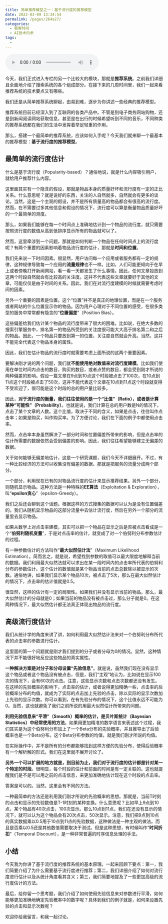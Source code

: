 ```yaml
---
title: 简单推荐模型之一：基于流行度的推荐模型
date: 2022-03-09 13:34:54
permalink: /pages/264a27/
categories:
  - 极客时间
  - AI技术内参
tags:
  - 
---
```

<audio title="058.简单推荐模型之一：基于流行度的推荐模型" src="https://static001.geekbang.org/resource/audio/2a/7c/2aed6b1f1a05cac0c674cc7b787aa37c.mp3" controls="controls"></audio> 
<p>今天，我们正式进入专栏的另一个比较大的模块，那就是<strong><span class="orange">推荐系统</span></strong>。之前我们详细且全面地介绍了搜索系统的各个组成部分。在接下来的几周时间里，我们一起来看推荐系统的技术要点又有哪些。</p>
<p>我们还是从简单推荐系统聊起，由易到难，逐步为你讲述一些经典的推荐模型。</p>
<p>推荐系统目前已经深入到了互联网的各类产品中。不管是到电子商务网站购物，还是到新闻阅读网站获取信息，甚至是在出行的时候希望听到不同的音乐，不同种类的推荐系统都在我们的生活中发挥着举足轻重的作用。</p>
<p>那么，搭建一个最简单的推荐系统，应该如何入手呢？今天我们就来聊一个最基本的推荐模型：<strong>基于流行度的推荐模型</strong>。</p>
<h2>最简单的流行度估计</h2>
<p>什么是基于流行度（Popularity-based）？通俗地说，就是什么内容吸引用户，就给用户推荐什么内容。</p>
<p>这里面其实有一个隐含的假设，那就是物品本身的质量好坏和流行度有一定的正比关系。什么意思呢？就是说好的东西，关注的人自然就多，自然就会有更多的谈论。当然，这是一个主观的假设，并不是所有质量高的物品都会有很高的流行度。然而，在不需要过多其他信息和假设的情况下，流行度可以算是衡量物品质量好坏的一个最简单的测度。</p>
<p>那么，如果我们能够在每一个时间点上准确地估计到一个物品的流行度，就只需要按照流行度的数值从高到低排序显示所有的物品就可以了。</p>
<p>然而，这里牵涉到一个问题，那就是如何判断一个物品在任何时间点上的流行度呢？有两个重要的因素影响着物品流行度的估计，那就是<strong>时间和位置</strong>。</p>
<p>我们先来说一下时间因素。很显然，用户访问每一个应用或者服务都有一定的规律，这种规律导致每一个应用的<strong>流量规律</strong>也不一样。比如，人们可能更倾向于在早上或者傍晚打开新闻网站，看一看一天都发生了什么事情。因此，任何文章投放到这两个时段自然就会有比较高的关注度。这并不代表这些文章就要好于其他的文章，可能仅仅是由于时间的关系。因此，我们在对流行度建模的时候就需要考虑时间的因素。</p>
<p>另外一个重要的因素是位置。这个“位置”并不是真正的地理位置，而是在一个服务或者网站的什么位置显示你的物品。因为用户心理对于不同位置的感受，在很多类型的服务中常常都有隐含的“<strong>位置偏差</strong>”（Position Bias）。</p>
<!-- [[[read_end]]] -->
<p>这些偏差给我们估计某个物品的流行度带来了很大的困难。比如说，在绝大多数的搜索引擎服务中，排名第一的物品所受到的关注度很可能大大高于排名第二和之后的物品。因此，一个物品只要放到第一的位置，关注度自然就会升高。当然，这并不能完全代表这个物品本身的属性。</p>
<p>因此，我们在估计物品的流行度时就需要考虑上面所说的这两个重要因素。</p>
<p>要解决刚才说的两个问题，我们就<strong>不能使用绝对数值来对流行度建模</strong>。比如我们使用在单位时间内点击的数目，购买的数目，或者点赞的数目，都会受到刚才所说的两种偏差的影响。假设一篇文章在9点到10点这个时段被点击了100次，在10点到11点这个时段被点击了50次，这并不能代表这个文章在10点到11点这个时段就变得不受欢迎了，很可能是这个时段的总的用户量比较多。</p>
<p>因此，<strong>对于流行度的衡量，我们往往使用的是一个“比值”（Ratio），或者是计算某种“可能性”（Probability）</strong>。也就是说，我们计算在总的用户数是N的情况下，点击了某个文章的人数。这个比值，取决于不同的含义，如果是点击，往往叫作点击率；如果是购买，叫作购买率。为了方便讨论，我们在下面的例子中都使用点击率。</p>
<p>然而，点击率本身虽然解决了一部分时间和位置偏差所带来的影响，但是点击率的估计所需要的数据依然会受到偏差的影响。因此，我们往往希望能够建立无偏差的数据。</p>
<p>关于如何能够无偏差地估计，这是一个研究课题，我们今天不详细展开。不过，有一种比较经济的方法可以收集没有偏差的数据，那就是把服务的流量分成两个部分。</p>
<p>一个部分，利用现在已有的对物品流行度的估计来显示推荐结果。另外一个部分，则随机显示物品。这种方法是一种特殊的<strong>EE算法</strong>（Exploitation &amp; Exploration），叫“<strong>epsilon贪心</strong>”（epsilon-Greedy）。</p>
<p>我们之后还会聊到这个话题。根据这样的方式搜集的数据可以认为是没有位置偏差的。我们从随机显示物品的这部分流量中去估计流行度，然后在另外一个部分的流量里去显示物品。</p>
<p>如果从数学上对点击率建模，其实可以把一个物品在显示之后是否被点击看成是一个“<strong>伯努利随机变量</strong>”，于是对点击率的估计，就变成了对一个伯努利分布参数估计的过程。</p>
<p>有一种参数估计的方法叫作“<strong>最大似然估计法</strong>”（Maximum Likelihood Estimation）。简而言之，就是说，希望找到参数的取值可以最大限度地解释当前的数据。我们利用最大似然法就可以求出在某一段时间内的点击率所代表的伯努利分布的参数估计。这个估计的数值就是某个物品当前的点击总数除以被显示的次数。通俗地讲，如果我们显示某个物品10次，被点击了5次，那么在最大似然估计的情况下，点击率的估计值就是0.5。</p>
<p>很显然，这样的估计有一定的局限性。如果我们并没有显示当前的物品，那么，最大似然估计的分母就是0；如果当前的物品没有被点击过，那么分子就是0。在这两种情况下，最大似然估计都无法真正体现出物品的流行度。</p>
<h2>高级流行度估计</h2>
<p>我们从统计学的角度来讲了讲，如何利用最大似然估计法来对一个伯努利分布所代表的点击率的参数进行估计。</p>
<p>这里面的第一个问题就是刚才我们提到的分子或者分母为0的情况。显然，这种情况下并不能很好地反应这些物品的真实属性。</p>
<p><strong>一种解决方案是对分子和分母设置“先验信息”</strong>。就是说，虽然我们现在没有显示这个物品或者这个物品没有被点击，但是，我们“主观”地认为，比如说在显示100次的情况下，会有60次的点击。注意，这些显示次数和点击次数都还没有发生。在这样的先验概率的影响下，点击率的估计，或者说得更加精确一些，点击率的后验概率分布的均值，就成为了实际的点击加上先验的点击，除以实际的显示次数加上先验的显示次数。你可以看到，在有先验分布的情况下，这个比值永远不可能为0。当然，这也就避免了我们之前所说的用最大似然估计所带来的问题。</p>
<p><strong>利用先验信息来“平滑”（Smooth）概率的估计，是贝叶斯统计（Bayesian Statistics）中经常使用的方法</strong>。如果用更加精准的数学语言来表述这个过程，我们其实是为这个伯努利分布加上了一个Beta分布的先验概率，并且推导出了后验概率也是一个Beta分布。这个Beta分布参数的均值，就是我们刚才所说的均值。</p>
<p>在实际操作中，并不是所有的分布都能够找到这样方便的先验分布，使得后验概率有一个解析解的形式。我们在这里就不展开讨论了。</p>
<p><strong>另外一个可以扩展的地方就是，到目前为止，我们对于流行度的估计都是针对某一个特定的时段</strong>。很明显，每个时段的估计和前面的时间是有一定关联的。这也就提醒我们是不是可以用之前的点击信息，来更加准确地估计现在这个时段的点击率。</p>
<p>答案是可以的。当然，这里会有不同的方法。</p>
<p>一种最简单的方法还是利用我们刚才所说的先验概率的思想。那就是，当前T时刻的点击和显示的先验数值是T-1时刻的某种变换。什么意思呢？比如早上9点到10点，某个物品有40次点击，100次显示。那么10点到11点，我们在还没有显示的情况下，就可以认为这个物品会有20次点击，50次显示。注意，我们把9点到10点的真实数据乘以0.5用于10点到11点的先验数据，这种做法是一种主观的做法。而且是否乘以0.5还是其他数值需要取决于测试。但是这种思想，有时候叫作“<strong>时间折扣</strong>”（Temporal Discount），是一种非常普遍的时序信息处理的手法。</p>
<h2>小结</h2>
<p>今天我为你讲了基于流行度的推荐系统的基本原理。一起来回顾下要点：第一，我们简要介绍了为什么需要基于流行度进行推荐；第二，我们详细介绍了如何对流行度进行估计以及从统计角度看其含义；第三，我们简要地提及了一些更加高级的流行度估计的方法。</p>
<p>最后，给你留一个思考题，我们介绍了如何使用先验信息来对参数进行平滑，如何能够更加准确地确定先验概率中的数字呢？具体到我们的例子就是，如何来设置先验的点击和显示次数呢？</p>
<p>欢迎你给我留言，和我一起讨论。</p>
<p></p>
